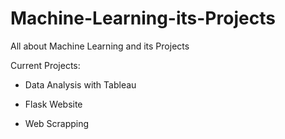 # Machine-Learning-its-Projects
All about Machine Learning and its Projects

Current Projects:
- Data Analysis with Tableau

- Flask Website

- Web Scrapping


